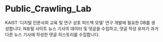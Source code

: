 # Public_Crawling_Lab

KAIST '디지털 인문사회 교육 및 연구 상호 피드백 모델' 연구 개발에 필요한 DB를 생성합니다.
N포털 사이트 뉴스 기사의 데이터 및 댓글을 수집하고, 댓글 작성 유저가 과거 다른 뉴스 기사에 작성한 댓글 히스토리를 수집합니다.
